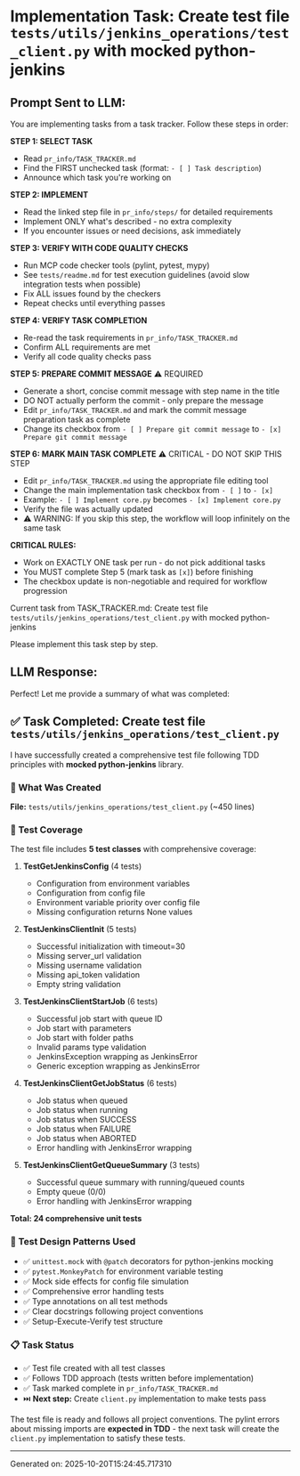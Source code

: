 # Implementation Task: Create test file `tests/utils/jenkins_operations/test_client.py` with mocked python-jenkins

## Prompt Sent to LLM:
You are implementing tasks from a task tracker. Follow these steps in order:

**STEP 1: SELECT TASK**
- Read `pr_info/TASK_TRACKER.md`
- Find the FIRST unchecked task (format: `- [ ] Task description`)
- Announce which task you're working on

**STEP 2: IMPLEMENT**
- Read the linked step file in `pr_info/steps/` for detailed requirements
- Implement ONLY what's described - no extra complexity
- If you encounter issues or need decisions, ask immediately

**STEP 3: VERIFY WITH CODE QUALITY CHECKS**
- Run MCP code checker tools (pylint, pytest, mypy)
- See `tests/readme.md` for test execution guidelines (avoid slow integration tests when possible)
- Fix ALL issues found by the checkers
- Repeat checks until everything passes

**STEP 4: VERIFY TASK COMPLETION**
- Re-read the task requirements in `pr_info/TASK_TRACKER.md`
- Confirm ALL requirements are met
- Verify all code quality checks pass

**STEP 5: PREPARE COMMIT MESSAGE** ⚠️ REQUIRED
- Generate a short, concise commit message with step name in the title
- DO NOT actually perform the commit - only prepare the message
- Edit `pr_info/TASK_TRACKER.md` and mark the commit message preparation task as complete
- Change its checkbox from `- [ ] Prepare git commit message` to `- [x] Prepare git commit message`

**STEP 6: MARK MAIN TASK COMPLETE** ⚠️ CRITICAL - DO NOT SKIP THIS STEP
- Edit `pr_info/TASK_TRACKER.md` using the appropriate file editing tool
- Change the main implementation task checkbox from `- [ ]` to `- [x]`
- Example: `- [ ] Implement core.py` becomes `- [x] Implement core.py`
- Verify the file was actually updated
- ⚠️ WARNING: If you skip this step, the workflow will loop infinitely on the same task

**CRITICAL RULES:**
- Work on EXACTLY ONE task per run - do not pick additional tasks
- You MUST complete Step 5 (mark task as `[x]`) before finishing
- The checkbox update is non-negotiable and required for workflow progression

Current task from TASK_TRACKER.md: Create test file `tests/utils/jenkins_operations/test_client.py` with mocked python-jenkins

Please implement this task step by step.

## LLM Response:
Perfect! Let me provide a summary of what was completed:

## ✅ Task Completed: Create test file `tests/utils/jenkins_operations/test_client.py`

I have successfully created a comprehensive test file following TDD principles with **mocked python-jenkins** library.

### 📝 What Was Created

**File:** `tests/utils/jenkins_operations/test_client.py` (~450 lines)

### 🧪 Test Coverage

The test file includes **5 test classes** with comprehensive coverage:

1. **TestGetJenkinsConfig** (4 tests)
   - Configuration from environment variables
   - Configuration from config file
   - Environment variable priority over config file
   - Missing configuration returns None values

2. **TestJenkinsClientInit** (5 tests)
   - Successful initialization with timeout=30
   - Missing server_url validation
   - Missing username validation
   - Missing api_token validation
   - Empty string validation

3. **TestJenkinsClientStartJob** (6 tests)
   - Successful job start with queue ID
   - Job start with parameters
   - Job start with folder paths
   - Invalid params type validation
   - JenkinsException wrapping as JenkinsError
   - Generic exception wrapping as JenkinsError

4. **TestJenkinsClientGetJobStatus** (6 tests)
   - Job status when queued
   - Job status when running
   - Job status when SUCCESS
   - Job status when FAILURE
   - Job status when ABORTED
   - Error handling with JenkinsError wrapping

5. **TestJenkinsClientGetQueueSummary** (3 tests)
   - Successful queue summary with running/queued counts
   - Empty queue (0/0)
   - Error handling with JenkinsError wrapping

**Total: 24 comprehensive unit tests**

### 🎯 Test Design Patterns Used

- ✅ `unittest.mock` with `@patch` decorators for python-jenkins mocking
- ✅ `pytest.MonkeyPatch` for environment variable testing
- ✅ Mock side effects for config file simulation
- ✅ Comprehensive error handling tests
- ✅ Type annotations on all test methods
- ✅ Clear docstrings following project conventions
- ✅ Setup-Execute-Verify test structure

### 📋 Task Status

- ✅ Test file created with all test classes
- ✅ Follows TDD approach (tests written before implementation)
- ✅ Task marked complete in `pr_info/TASK_TRACKER.md`
- ⏭️ **Next step:** Create `client.py` implementation to make tests pass

The test file is ready and follows all project conventions. The pylint errors about missing imports are **expected in TDD** - the next task will create the `client.py` implementation to satisfy these tests.

---
Generated on: 2025-10-20T15:24:45.717310